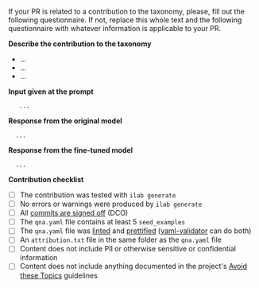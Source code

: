 If your PR is related to a contribution to the taxonomy, please, fill
out the following questionnaire. If not, replace this whole text and the
following questionnaire with whatever information is applicable to your PR.


**Describe the contribution to the taxonomy**

<!-- A concise description of what the contribution brings, replace "..." in the bullet list -->

- ...
- ...
- ...


**Input given at the prompt**

<!-- What you entered, replace "..." -->

```
   ...
```


**Response from the original model**


<!-- What you received from the original model in response to your input, 
replace "..." -->

```
  ...
```


**Response from the fine-tuned model**


<!-- Generate a synthetic dataset based on your newly added seed data; train the model 
with the synthetic data and now re-test the model's response with the same prompt.
Replace "..." with what you receive with the finetuned model. -->

```
  ...
```

**Contribution checklist**

<!-- Insert an x between the empty brackets: [ ] >> [x] -->

- [ ] The contribution was tested with `ilab generate`
- [ ] No errors or warnings were produced by `ilab generate`
- [ ] All [commits are signed off](https://github.com/instructlab/taxonomy/blob/main/CONTRIBUTING.md#legal) (DCO)
- [ ] The `qna.yaml` file contains at least 5 `seed_examples`
- [ ] The `qna.yaml` file was [linted](https://yamllint.com) and [prettified](https://onlineyamltools.com/prettify-yaml) ([yaml-validator](https://jsonformatter.org/yaml-validator) can do both)
- [ ] An `attribution.txt` file in the same folder as the `qna.yaml` file
- [ ] Content does not include PII or otherwise sensitive or confidential information
- [ ] Content does not include anything documented in the project's [Avoid these Topics](https://github.com/instructlab/taxonomy/blob/main/docs/SKILLS_GUIDE.md#avoid-these-topics) guidelines
